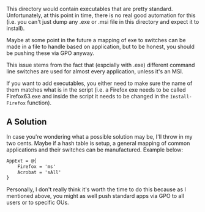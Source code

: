 This directory would contain executables that are pretty standard. Unfortunately, at this point in time, there is no real good automation for this (i.e. you can't just dump any .exe or .msi file in this directory and expect it to install).

Maybe at some point in the future a mapping of exe to switches can be made in a file to handle based on application, but to be honest, you should be pushing these via GPO anyway.

This issue stems from the fact that (espcially with .exe) different command line switches are used for almost every application, unless it's an MSI.

If you want to add executables, you either need to make sure the name of them matches what is in the script (i.e. a Firefox exe needs to be called Firefox63.exe and inside the script it needs to be changed in the `Install-Firefox` function).

## A Solution

In case you're wondering what a possible solution may be, I'll throw in my two cents. Maybe if a hash table is setup, a general mapping of common applications and their switches can be manufactured. Example below:

```ps
AppExt = @{
    Firefox = 'ms'
    Acrobat = 'sAll'
}
```

Personally, I don't really think it's worth the time to do this because as I mentioned above, you might as well push standard apps via GPO to all users or to specific OUs.